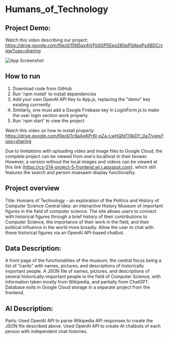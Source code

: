 # Humans_of_Technology

## Project Demo:
Watch this video describing our project: https://drive.google.com/file/d/15N5qx4jVFbSSP5Epp280pP0AkqPs4BDC/view?usp=sharing

![App Screenshot](./assets/images/screenshot.png)
## How to run
1. Download code from GitHub
2. Run 'npm install' to install dependencies
3. Add your own OpenAI API Key to App.js, replacing the "demo" key existing currrently.
4. Similarly, one must add a Google Firebase key in LoginForm.js to make the user login section work properly.
5. Run 'npm start' to view the project

Watch this video on how to install properly: https://drive.google.com/file/d/1c9aAoKPr6I-pZa-LwHQfeTI1lkDY_0a7/view?usp=sharing

Due to limitations with uploading video and image files to Google Cloud, the complete project can be viewed from one's localhost in their brower. However, a version without the local images and videos can be viewed at this link (https://cs-514-project-5-frontend.wl.r.appspot.com), which still features the search and person muesaem display functionality.

## Project overview

Title: Humans of Technology - an exploration of the Politics and History of Computer Science
Central Idea: an interactive History Museum of important figures in the field of computer science. The site allows users to connect with historical figures through a brief history of their contributions to Computer Science, the importance of their work in the field, and their political influence in the world more broadly. Allow the user to chat with these historical figures via an OpenAI API-based chatbot.

## Data Description:

A front page of the functionalities of the museum, the central focus being a list of “cards” with names, pictures, and descriptions of historically important people.
A JSON file of names, pictures, and descriptions of several historically-important people in the field of Computer Science, with information taken mostly from Wikipedia, and partially from ChatGPT.
Database exits in Google Cloud storage in a separate project from the frontend.

## AI Description:
Parts:
Used OpenAI API to parse Wikipedia API responses to create the JSON file described above. 
Used OpenAI API to create AI chatbots of each person with independent chat histories.

